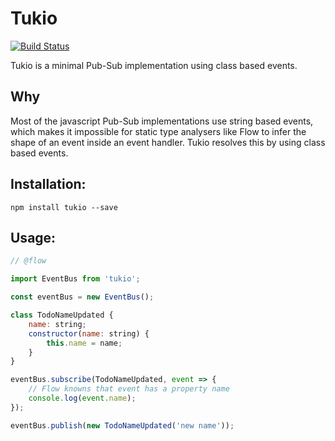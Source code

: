 # Tukio

[![Build Status](https://travis-ci.org/vejersele/tukio.svg?branch=master)](https://travis-ci.org/vejersele/tukio)

Tukio is a minimal Pub-Sub implementation using class based events.

## Why

Most of the javascript Pub-Sub implementations use string based events, which makes it impossible
for static type analysers like Flow to infer the shape of an event inside an event handler. Tukio
resolves this by using class based events.

## Installation:

```
npm install tukio --save
```

## Usage:

```javascript
// @flow

import EventBus from 'tukio';

const eventBus = new EventBus();

class TodoNameUpdated {
    name: string;
    constructor(name: string) {
        this.name = name;
    }
}

eventBus.subscribe(TodoNameUpdated, event => {
    // Flow knowns that event has a property name
    console.log(event.name);
});

eventBus.publish(new TodoNameUpdated('new name'));
```
